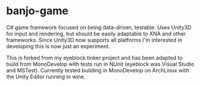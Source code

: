 banjo-game
==========

C# game framework focused on being data-driven, testable. Uses Unity3D for input and rendering, but should be easily adaptable to XNA and other frameworks. Since Unity3D now supports all platforms I'm interested in developing this is now just an experiment.

This is forked from my eyeblock tinker project and has been adapted to build from MonoDevelop with tests run in NUnit (eyeblock was Visual Studio and MSTest). Currently tested building in MonoDevelop on ArchLinux with the Unity Editor running in wine.
